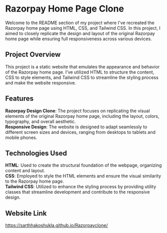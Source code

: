 # Razorpay Home Page Clone
Welcome to the README section of my project where I've recreated the Razorpay home page using HTML, CSS, and Tailwind CSS. In this project, I aimed to closely replicate the design and layout of the original Razorpay home page while ensuring full responsiveness across various devices.

## Project Overview
This project is a static website that emulates the appearance and behavior of the Razorpay home page. I've utilized HTML to structure the content, CSS to style elements, and Tailwind CSS to streamline the styling process and make the website responsive.

## Features
**Razorpay Design Clone**: The project focuses on replicating the visual elements of the original Razorpay home page, including the layout, colors, typography, and overall aesthetic.  
**Responsive Design**: The website is designed to adapt seamlessly to different screen sizes and devices, ranging from desktops to tablets and mobile phones.

## Technologies Used
**HTML**: Used to create the structural foundation of the webpage, organizing content and layout.  
**CSS**: Employed to style the HTML elements and ensure the visual similarity to the Razorpay home page.   
**Tailwind CSS**: Utilized to enhance the styling process by providing utility classes that streamline development and contribute to the responsive design.

## Website Link
https://sarthhakoshukla.github.io/Razorpayclone/

